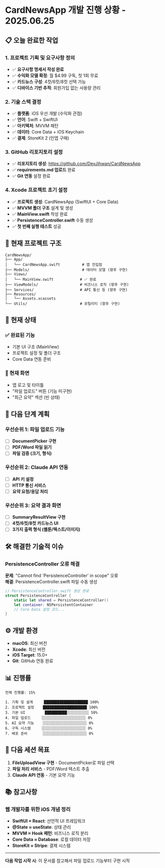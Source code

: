 # CardNewsApp 개발 진행 상황 - 2025.06.25

## 📋 오늘 완료한 작업

### 1. 프로젝트 기획 및 요구사항 정의
- ✅ **요구사항 명세서 작성 완료**
- ✅ **수익화 모델 확정**: 월 $4.99 구독, 첫 1회 무료
- ✅ **카드뉴스 구성**: 4컷/6컷/8컷 선택 가능
- ✅ **디바이스 기반 추적**: 회원가입 없는 사용량 관리

### 2. 기술 스택 결정
- ✅ **플랫폼**: iOS 우선 개발 (수익화 관점)
- ✅ **언어**: Swift + SwiftUI
- ✅ **아키텍처**: MVVM 패턴
- ✅ **데이터**: Core Data + iOS Keychain
- ✅ **결제**: StoreKit 2 (인앱 구매)

### 3. GitHub 리포지토리 설정
- ✅ **리포지토리 생성**: https://github.com/DevJihwan/CardNewsApp
- ✅ **requirements.md 업로드** 완료
- ✅ **Git 연동** 설정 완료

### 4. Xcode 프로젝트 초기 설정
- ✅ **프로젝트 생성**: CardNewsApp (SwiftUI + Core Data)
- ✅ **MVVM 폴더 구조** 설계 및 생성
- ✅ **MainView.swift** 작성 완료
- ✅ **PersistenceController.swift** 수동 생성
- ✅ **첫 번째 실행 테스트** 성공

## 📁 현재 프로젝트 구조

```
CardNewsApp/
├── App/
│   └── CardNewsApp.swift          # 앱 진입점
├── Models/                        # 데이터 모델 (향후 구현)
├── Views/
│   └── MainView.swift            # ✅ 완료
├── ViewModels/                   # 비즈니스 로직 (향후 구현)
├── Services/                     # API 통신 등 (향후 구현)
├── Resources/
│   └── Assets.xcassets
└── Utils/                        # 유틸리티 (향후 구현)
```

## 🎯 현재 상태

### ✅ 완료된 기능
- 기본 UI 구조 (MainView)
- 프로젝트 설정 및 폴더 구조
- Core Data 연동 준비

### 🔄 현재 화면
- 앱 로고 및 타이틀
- "파일 업로드" 버튼 (기능 미구현)
- "최근 요약" 섹션 (빈 상태)

## 📝 다음 단계 계획

### 우선순위 1: 파일 업로드 기능
- [ ] **DocumentPicker 구현**
- [ ] **PDF/Word 파일 읽기**
- [ ] **파일 검증 (크기, 형식)**

### 우선순위 2: Claude API 연동
- [ ] **API 키 설정**
- [ ] **HTTP 통신 서비스**
- [ ] **요약 요청/응답 처리**

### 우선순위 3: 요약 결과 화면
- [ ] **SummaryResultView 구현**
- [ ] **4컷/6컷/8컷 카드뉴스 UI**
- [ ] **3가지 출력 형식 (웹툰/텍스트/이미지)**

## 🛠️ 해결한 기술적 이슈

### PersistenceController 오류 해결
**문제**: "Cannot find 'PersistenceController' in scope" 오류  
**해결**: PersistenceController.swift 파일 수동 생성

```swift
// PersistenceController.swift 생성 완료
struct PersistenceController {
    static let shared = PersistenceController()
    let container: NSPersistentContainer
    // Core Data 설정 코드...
}
```

## ⚙️ 개발 환경

- **macOS**: 최신 버전
- **Xcode**: 최신 버전
- **iOS Target**: 15.0+
- **Git**: GitHub 연동 완료

## 📊 진행률

```
전체 진행률: 15%

1. 기획 및 설계     ████████████████████ 100%
2. 프로젝트 설정    ████████████████████ 100%  
3. 기본 UI         ██████████░░░░░░░░░░ 50%
4. 파일 업로드     ░░░░░░░░░░░░░░░░░░░░ 0%
5. AI 요약 기능    ░░░░░░░░░░░░░░░░░░░░ 0%
6. 구독 시스템     ░░░░░░░░░░░░░░░░░░░░ 0%
7. 배포 준비       ░░░░░░░░░░░░░░░░░░░░ 0%
```

## 🎯 다음 세션 목표

1. **FileUploadView 구현** - DocumentPicker로 파일 선택
2. **파일 처리 서비스** - PDF/Word 텍스트 추출
3. **Claude API 연동** - 기본 요약 기능

## 📚 참고사항

### 웹 개발자를 위한 iOS 개념 정리
- **SwiftUI ≈ React**: 선언적 UI 프레임워크
- **@State ≈ useState**: 상태 관리
- **MVVM ≈ Hook 패턴**: 비즈니스 로직 분리
- **Core Data ≈ Database**: 로컬 데이터 저장
- **StoreKit ≈ Stripe**: 결제 시스템

---

**다음 작업 시작 시**: 이 문서를 참고해서 파일 업로드 기능부터 구현 시작